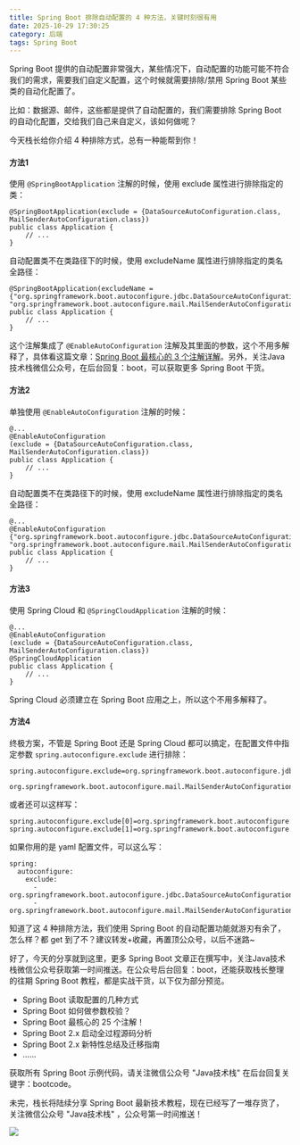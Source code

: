 ```yaml
---
title: Spring Boot 排除自动配置的 4 种方法，关键时刻很有用
date: 2025-10-29 17:30:25
category: 后端
tags: Spring Boot
---
```


Spring Boot 提供的自动配置非常强大，某些情况下，自动配置的功能可能不符合我们的需求，需要我们自定义配置，这个时候就需要排除/禁用 Spring Boot 某些类的自动化配置了。

比如：数据源、邮件，这些都是提供了自动配置的，我们需要排除 Spring Boot 的自动化配置，交给我们自己来自定义，该如何做呢？

今天栈长给你介绍 4 种排除方式，总有一种能帮到你！

#### 方法1

使用 `@SpringBootApplication` 注解的时候，使用 exclude 属性进行排除指定的类：

```
@SpringBootApplication(exclude = {DataSourceAutoConfiguration.class, MailSenderAutoConfiguration.class})
public class Application {
    // ...
}
```

自动配置类不在类路径下的时候，使用 excludeName 属性进行排除指定的类名全路径：

```
@SpringBootApplication(excludeName = {"org.springframework.boot.autoconfigure.jdbc.DataSourceAutoConfiguration", "org.springframework.boot.autoconfigure.mail.MailSenderAutoConfiguration"})
public class Application {
    // ...
}
```

这个注解集成了 `@EnableAutoConfiguration` 注解及其里面的参数，这个不用多解释了，具体看这篇文章：[Spring Boot 最核心的 3 个注解详解](https://mp.weixin.qq.com/s/kNvy_0jb4oJtYdaxryq5xg)。另外，关注Java技术栈微信公众号，在后台回复：boot，可以获取更多 Spring Boot 干货。

#### 方法2

单独使用 `@EnableAutoConfiguration` 注解的时候：

```
@...
@EnableAutoConfiguration
(exclude = {DataSourceAutoConfiguration.class, MailSenderAutoConfiguration.class})
public class Application {
    // ...
}
```

自动配置类不在类路径下的时候，使用 excludeName 属性进行排除指定的类名全路径：

```
@...
@EnableAutoConfiguration {"org.springframework.boot.autoconfigure.jdbc.DataSourceAutoConfiguration", "org.springframework.boot.autoconfigure.mail.MailSenderAutoConfiguration"})
public class Application {
    // ...
}
```

#### 方法3

使用 Spring Cloud 和 `@SpringCloudApplication` 注解的时候：

```
@...
@EnableAutoConfiguration
(exclude = {DataSourceAutoConfiguration.class, MailSenderAutoConfiguration.class})
@SpringCloudApplication
public class Application {
    // ...
}
```

Spring Cloud 必须建立在 Spring Boot 应用之上，所以这个不用多解释了。

#### 方法4

终极方案，不管是 Spring Boot 还是 Spring Cloud 都可以搞定，在配置文件中指定参数 `spring.autoconfigure.exclude` 进行排除：

```
spring.autoconfigure.exclude=org.springframework.boot.autoconfigure.jdbc.DataSourceAutoConfiguration,\
    org.springframework.boot.autoconfigure.mail.MailSenderAutoConfiguration
```

或者还可以这样写：

```
spring.autoconfigure.exclude[0]=org.springframework.boot.autoconfigure.jdbc.DataSourceAutoConfiguration
spring.autoconfigure.exclude[1]=org.springframework.boot.autoconfigure.mail.MailSenderAutoConfiguration
```

如果你用的是 yaml 配置文件，可以这么写：

```
spring:     
  autoconfigure:
    exclude:
      - org.springframework.boot.autoconfigure.jdbc.DataSourceAutoConfiguration
      - org.springframework.boot.autoconfigure.mail.MailSenderAutoConfiguration
```

知道了这 4 种排除方法，我们使用 Spring Boot 的自动配置功能就游刃有余了，怎么样？都 get 到了不？建议转发+收藏，再置顶公众号，以后不迷路~

好了，今天的分享就到这里，更多 Spring Boot 文章正在撰写中，关注Java技术栈微信公众号获取第一时间推送。在公众号后台回复：boot，还能获取栈长整理的往期 Spring Boot 教程，都是实战干货，以下仅为部分预览。

- Spring Boot 读取配置的几种方式
- Spring Boot 如何做参数校验？
- Spring Boot 最核心的 25 个注解！
- Spring Boot 2.x 启动全过程源码分析
- Spring Boot 2.x 新特性总结及迁移指南
- ……

获取所有 Spring Boot 示例代码，请关注微信公众号 "Java技术栈" 在后台回复关键字：bootcode。

未完，栈长将陆续分享 Spring Boot 最新技术教程，现在已经写了一堆存货了，关注微信公众号 "Java技术栈" ，公众号第一时间推送！

![](http://img.javastack.cn/wx_search_javastack.png)